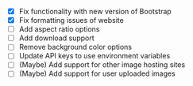 - [X] Fix functionality with new version of Bootstrap
- [X] Fix formatting issues of website
- [ ] Add aspect ratio options
- [ ] Add download support
- [ ] Remove background color options
- [ ] Update API keys to use environment variables
- [ ] (Maybe) Add support for other image hosting sites
- [ ] (Maybe) Add support for user uploaded images
